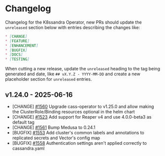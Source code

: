 # Changelog

Changelog for the K8ssandra Operator, new PRs should update the `unreleased` section below with entries describing the changes like:

```markdown
* [CHANGE]
* [FEATURE]
* [ENHANCEMENT]
* [BUGFIX]
* [DOCS]
* [TESTING]
```

When cutting a new release, update the `unreleased` heading to the tag being generated and date, like `## vX.Y.Z - YYYY-MM-DD` and create a new placeholder section for  `unreleased` entries.

## v1.24.0 - 2025-06-16

* [CHANGE] [#1560](https://github.com/k8ssandra/k8ssandra-operator/pull/1560) Upgrade cass-operator to v1.25.0 and allow making the ClusterRole/Binding resources optional in the helm chart
* [CHANGE] [#1523](https://github.com/riptano/k8ssandra-operator/issues/1523) Add support for Reaper v4 and use 4.0.0-beta3 as default tag 
* [CHANGE] [#1561](https://github.com/k8ssandra/k8ssandra-operator/issues/1561) Bump Medusa to 0.24.1
* [BUGFIX] [#1553](https://github.com/k8ssandra/k8ssandra-operator/pull/1553) Add cluster's common labels and annotations to replicated secrets and Vector's config map
* [BUGFIX] [#1558](https://github.com/k8ssandra/k8ssandra-operator/issues/1558) Authentication settings aren't applied correctly to cassandra.yaml
